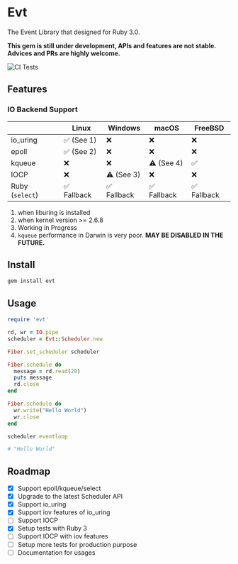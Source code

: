 # Evt

The Event Library that designed for Ruby 3.0.

**This gem is still under development, APIs and features are not stable. Advices and PRs are highly welcome.**

![CI Tests](https://github.com/dsh0416/evt/workflows/CI%20Tests/badge.svg)

## Features



### IO Backend Support

|                 | Linux       | Windows     | macOS       | FreeBSD     |
| --------------- | ----------- | ------------| ----------- | ----------- |
| io_uring        | ✅  (See 1) | ❌          | ❌          | ❌          |
| epoll           | ✅  (See 2) | ❌          | ❌          | ❌          |
| kqueue          | ❌          | ❌          | ⚠️ (See 4)  | ✅          |
| IOCP            | ❌          | ⚠️ (See 3)  | ❌          | ❌          |
| Ruby (`select`) | ✅ Fallback | ✅ Fallback | ✅ Fallback | ✅ Fallback |

1. when liburing is installed
2. when kernel version >= 2.6.8
3. Working in Progress
4. `kqueue` performance in Darwin is very poor. **MAY BE DISABLED IN THE FUTURE.**

## Install

```bash
gem install evt
```

## Usage

```ruby
require 'evt'

rd, wr = IO.pipe
scheduler = Evt::Scheduler.new

Fiber.set_scheduler scheduler

Fiber.schedule do
  message = rd.read(20)
  puts message
  rd.close
end

Fiber.schedule do
  wr.write("Hello World")
  wr.close
end

scheduler.eventloop

# "Hello World"
```

## Roadmap

- [x] Support epoll/kqueue/select
- [x] Upgrade to the latest Scheduler API
- [x] Support io_uring
- [x] Support iov features of io_uring
- [ ] Support IOCP
- [x] Setup tests with Ruby 3
- [ ] Support IOCP with iov features
- [ ] Setup more tests for production purpose
- [ ] Documentation for usages